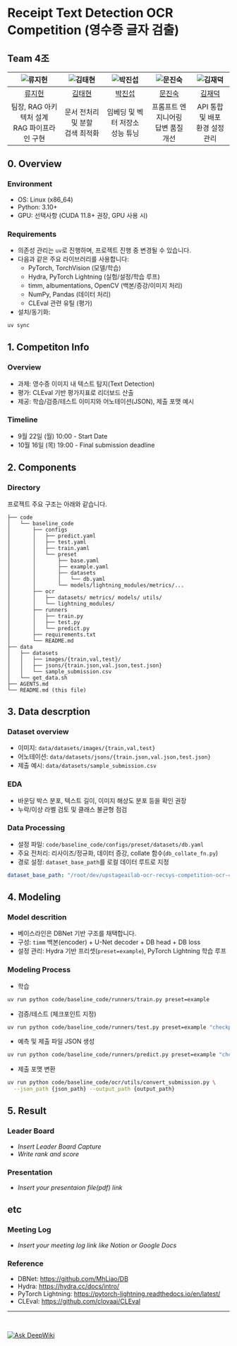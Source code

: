 # Receipt Text Detection OCR Competition (영수증 글자 검출)
## Team 4조

| ![류지헌](https://avatars.githubusercontent.com/u/10584296?v=4) | ![김태현](https://avatars.githubusercontent.com/u/7031901?v=4) | ![박진섭](https://avatars.githubusercontent.com/u/208775216?v=4) | ![문진숙](https://avatars.githubusercontent.com/u/204665219?v=4) | ![김재덕](https://avatars.githubusercontent.com/u/33456585?v=4) |
| :--------------------------------------------------------------: | :--------------------------------------------------------------: | :--------------------------------------------------------------: | :--------------------------------------------------------------: | :--------------------------------------------------------------: |
|            [류지헌](https://github.com/mahomi)             |            [김태현](https://github.com/huefilm)             |            [박진섭](https://github.com/seob1504)             |            [문진숙](https://github.com/June3723)             |            [김재덕](https://github.com/ttcoaster)             |
|                   팀장, RAG 아키텍처 설계<br/>RAG 파이프라인 구현                   |                   문서 전처리 및 분할<br/>검색 최적화                   |                   임베딩 및 벡터 저장소<br/>성능 튜닝                   |                   프롬프트 엔지니어링<br/>답변 품질 개선                   |                   API 통합 및 배포<br/>환경 설정 관리                   |

## 0. Overview
### Environment
- OS: Linux (x86_64)
- Python: 3.10+
- GPU: 선택사항 (CUDA 11.8+ 권장, GPU 사용 시)

### Requirements
- 의존성 관리는 `uv`로 진행하며, 프로젝트 진행 중 변경될 수 있습니다.
- 다음과 같은 주요 라이브러리를 사용합니다:
  - PyTorch, TorchVision (모델/학습)
  - Hydra, PyTorch Lightning (실험/설정/학습 루프)
  - timm, albumentations, OpenCV (백본/증강/이미지 처리)
  - NumPy, Pandas (데이터 처리)
  - CLEval 관련 유틸 (평가)
- 설치/동기화:
```bash
uv sync
```

## 1. Competiton Info

### Overview
- 과제: 영수증 이미지 내 텍스트 탐지(Text Detection)
- 평가: CLEval 기반 평가지표로 리더보드 산출
- 제공: 학습/검증/테스트 이미지와 어노테이션(JSON), 제출 포맷 예시

### Timeline

- 9월 22일 (월) 10:00 - Start Date
- 10월 16일 (목) 19:00 - Final submission deadline

## 2. Components

### Directory
프로젝트 주요 구조는 아래와 같습니다.
```
├── code
│   └── baseline_code
│       ├── configs
│       │   ├── predict.yaml
│       │   ├── test.yaml
│       │   ├── train.yaml
│       │   └── preset
│       │       ├── base.yaml
│       │       ├── example.yaml
│       │       ├── datasets
│       │       │   └── db.yaml
│       │       └── models/lightning_modules/metrics/...
│       ├── ocr
│       │   ├── datasets/ metrics/ models/ utils/
│       │   └── lightning_modules/
│       ├── runners
│       │   ├── train.py
│       │   ├── test.py
│       │   └── predict.py
│       ├── requirements.txt
│       └── README.md
├── data
│   ├── datasets
│   │   ├── images/{train,val,test}/
│   │   ├── jsons/{train.json,val.json,test.json}
│   │   └── sample_submission.csv
│   └── get_data.sh
├── AGENTS.md
└── README.md (this file)
```

## 3. Data descrption

### Dataset overview
- 이미지: `data/datasets/images/{train,val,test}`
- 어노테이션: `data/datasets/jsons/{train.json,val.json,test.json}`
- 제출 예시: `data/datasets/sample_submission.csv`

### EDA
- 바운딩 박스 분포, 텍스트 길이, 이미지 해상도 분포 등을 확인 권장
- 누락/이상 라벨 검토 및 클래스 불균형 점검

### Data Processing
- 설정 파일: `code/baseline_code/configs/preset/datasets/db.yaml`
- 주요 전처리: 리사이즈/정규화, 데이터 증강, collate 함수(`db_collate_fn.py`)
- 경로 설정: `dataset_base_path`를 로컬 데이터 루트로 지정
```yaml
dataset_base_path: "/root/dev/upstageailab-ocr-recsys-competition-ocr-4/data/datasets"
```

## 4. Modeling

### Model descrition
- 베이스라인은 DBNet 기반 구조를 채택합니다.
- 구성: `timm` 백본(encoder) + U-Net decoder + DB head + DB loss
- 설정 관리: Hydra 기반 프리셋(`preset=example`), PyTorch Lightning 학습 루프

### Modeling Process
- 학습
```bash
uv run python code/baseline_code/runners/train.py preset=example
```
- 검증/테스트 (체크포인트 지정)
```bash
uv run python code/baseline_code/runners/test.py preset=example "checkpoint_path='{checkpoint_path}'"
```
- 예측 및 제출 파일 JSON 생성
```bash
uv run python code/baseline_code/runners/predict.py preset=example "checkpoint_path='{checkpoint_path}'"
```
- 제출 포맷 변환
```bash
uv run python code/baseline_code/ocr/utils/convert_submission.py \
  --json_path {json_path} --output_path {output_path}
```

## 5. Result

### Leader Board

- _Insert Leader Board Capture_
- _Write rank and score_

### Presentation

- _Insert your presentaion file(pdf) link_

## etc

### Meeting Log

- _Insert your meeting log link like Notion or Google Docs_

### Reference
- DBNet: https://github.com/MhLiao/DB
- Hydra: https://hydra.cc/docs/intro/
- PyTorch Lightning: https://pytorch-lightning.readthedocs.io/en/latest/
- CLEval: https://github.com/clovaai/CLEval

---

<br>

[![Ask DeepWiki](https://deepwiki.com/badge.svg)](https://deepwiki.com/AIBootcamp13/upstageailab-ocr-recsys-competition-ocr-4)
